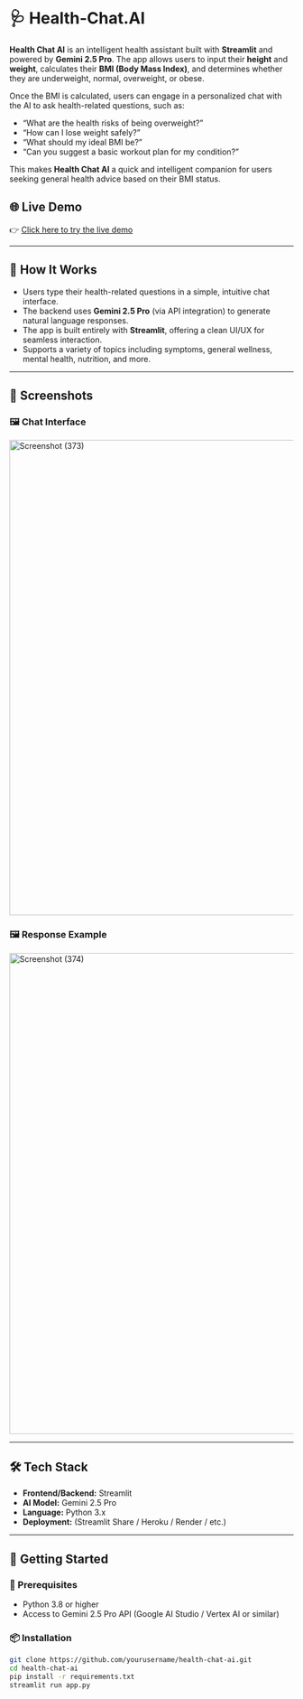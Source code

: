 # 🩺 Health-Chat.AI
**Health Chat AI** is an intelligent health assistant built with **Streamlit** and powered by **Gemini 2.5 Pro**. The app allows users to input their **height** and **weight**, calculates their **BMI (Body Mass Index)**, and determines whether they are underweight, normal, overweight, or obese.

Once the BMI is calculated, users can engage in a personalized chat with the AI to ask health-related questions, such as:

- “What are the health risks of being overweight?”
- “How can I lose weight safely?”
- “What should my ideal BMI be?”
- “Can you suggest a basic workout plan for my condition?”

This makes **Health Chat AI** a quick and intelligent companion for users seeking general health advice based on their BMI status.


## 🌐 Live Demo

👉 [Click here to try the live demo](https://your-live-demo-link.com)

---

## 🧠 How It Works

- Users type their health-related questions in a simple, intuitive chat interface.
- The backend uses **Gemini 2.5 Pro** (via API integration) to generate natural language responses.
- The app is built entirely with **Streamlit**, offering a clean UI/UX for seamless interaction.
- Supports a variety of topics including symptoms, general wellness, mental health, nutrition, and more.

---

## 📸 Screenshots

### 🖼️ Chat Interface
<img width="1920" height="842" alt="Screenshot (373)" src="https://github.com/user-attachments/assets/c049db37-916b-421a-a2fa-b1d84d20e5fe" />

### 🖼️ Response Example
<img width="1920" height="852" alt="Screenshot (374)" src="https://github.com/user-attachments/assets/a48d019a-9075-4dda-a8e2-9bb74ec26a70" />



---

## 🛠️ Tech Stack

- **Frontend/Backend:** Streamlit
- **AI Model:** Gemini 2.5 Pro
- **Language:** Python 3.x
- **Deployment:** (Streamlit Share / Heroku / Render / etc.)

---

## 🚀 Getting Started

### 🔧 Prerequisites

- Python 3.8 or higher
- Access to Gemini 2.5 Pro API (Google AI Studio / Vertex AI or similar)

### 📦 Installation

```bash
git clone https://github.com/yourusername/health-chat-ai.git
cd health-chat-ai
pip install -r requirements.txt
streamlit run app.py










